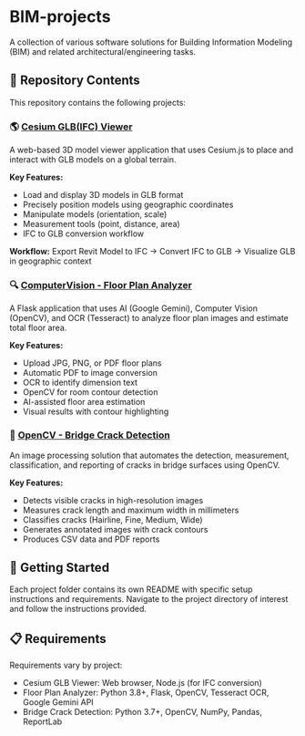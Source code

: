 # BIM-projects

A collection of various software solutions for Building Information Modeling (BIM) and related architectural/engineering tasks.

## 🌟 Repository Contents

This repository contains the following projects:

### 🌎 [Cesium GLB(IFC) Viewer](./Cesium_GLB(IFC)_Viewer/)

A web-based 3D model viewer application that uses Cesium.js to place and interact with GLB models on a global terrain.

**Key Features:**
- Load and display 3D models in GLB format
- Precisely position models using geographic coordinates
- Manipulate models (orientation, scale)
- Measurement tools (point, distance, area)
- IFC to GLB conversion workflow

**Workflow:** Export Revit Model to IFC → Convert IFC to GLB → Visualize GLB in geographic context

### 🔍 [ComputerVision - Floor Plan Analyzer](./ComputerVision/)

A Flask application that uses AI (Google Gemini), Computer Vision (OpenCV), and OCR (Tesseract) to analyze floor plan images and estimate total floor area.

**Key Features:**
- Upload JPG, PNG, or PDF floor plans
- Automatic PDF to image conversion
- OCR to identify dimension text
- OpenCV for room contour detection
- AI-assisted floor area estimation
- Visual results with contour highlighting

### 🧠 [OpenCV - Bridge Crack Detection](./openCv/)

An image processing solution that automates the detection, measurement, classification, and reporting of cracks in bridge surfaces using OpenCV.

**Key Features:**
- Detects visible cracks in high-resolution images
- Measures crack length and maximum width in millimeters
- Classifies cracks (Hairline, Fine, Medium, Wide)
- Generates annotated images with crack contours
- Produces CSV data and PDF reports

## 🚀 Getting Started

Each project folder contains its own README with specific setup instructions and requirements. Navigate to the project directory of interest and follow the instructions provided.

## 📋 Requirements

Requirements vary by project:
- Cesium GLB Viewer: Web browser, Node.js (for IFC conversion)
- Floor Plan Analyzer: Python 3.8+, Flask, OpenCV, Tesseract OCR, Google Gemini API
- Bridge Crack Detection: Python 3.7+, OpenCV, NumPy, Pandas, ReportLab

